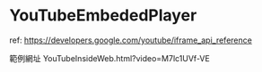 # YouTubeEmbededPlayer
ref: https://developers.google.com/youtube/iframe_api_reference

範例網址
YouTubeInsideWeb.html?video=M7lc1UVf-VE
